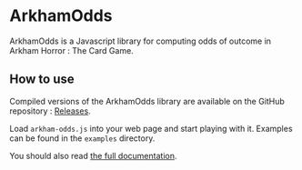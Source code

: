 # ArkhamOdds

ArkhamOdds is a Javascript library for computing odds of outcome in Arkham
Horror : The Card Game.

## How to use

Compiled versions of the ArkhamOdds library are available on the GitHub
repository : [Releases](https://github.com/akaan/arkham-odds/releases/latest).

Load `arkham-odds.js` into your web page and start playing with it. Examples can
be found in the `examples` directory.

You should also read [the full documentation](https://akaan.github.io/arkham-odds/).
